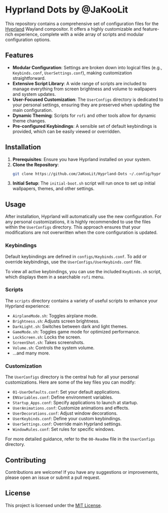 # Hyprland Dots by @JaKooLit

This repository contains a comprehensive set of configuration files for the [Hyprland](https://hyprland.org/) Wayland compositor. It offers a highly customizable and feature-rich experience, complete with a wide array of scripts and modular configuration options.

## Features

*   **Modular Configuration**: Settings are broken down into logical files (e.g., `Keybinds.conf`, `UserSettings.conf`), making customization straightforward.
*   **Extensive Script Library**: A wide range of scripts are included to manage everything from screen brightness and volume to wallpapers and system updates.
*   **User-Focused Customization**: The `UserConfigs` directory is dedicated to your personal settings, ensuring they are preserved when updating the main configuration.
*   **Dynamic Theming**: Scripts for `rofi` and other tools allow for dynamic theme changes.
*   **Pre-configured Keybindings**: A sensible set of default keybindings is provided, which can be easily viewed or overridden.

## Installation

1.  **Prerequisites**: Ensure you have Hyprland installed on your system.
2.  **Clone the Repository**:
    ```bash
    git clone https://github.com/JaKooLit/Hyprland-Dots ~/.config/hypr
    ```
3.  **Initial Setup**: The `initial-boot.sh` script will run once to set up initial wallpapers, themes, and other settings.

## Usage

After installation, Hyprland will automatically use the new configuration. For any personal customizations, it is highly recommended to use the files within the `UserConfigs` directory. This approach ensures that your modifications are not overwritten when the core configuration is updated.

### Keybindings

Default keybindings are defined in `configs/Keybinds.conf`. To add or override keybindings, use the `UserConfigs/UserKeybinds.conf` file.

To view all active keybindings, you can use the included `KeyBinds.sh` script, which displays them in a searchable `rofi` menu.

### Scripts

The `scripts` directory contains a variety of useful scripts to enhance your Hyprland experience:

*   `AirplaneMode.sh`: Toggles airplane mode.
*   `Brightness.sh`: Adjusts screen brightness.
*   `DarkLight.sh`: Switches between dark and light themes.
*   `GameMode.sh`: Toggles game mode for optimized performance.
*   `LockScreen.sh`: Locks the screen.
*   `ScreenShot.sh`: Takes screenshots.
*   `Volume.sh`: Controls the system volume.
*   ...and many more.

### Customization

The `UserConfigs` directory is the central hub for all your personal customizations. Here are some of the key files you can modify:

*   `01-UserDefaults.conf`: Set your default applications.
*   `ENVariables.conf`: Define environment variables.
*   `Startup_Apps.conf`: Specify applications to launch at startup.
*   `UserAnimations.conf`: Customize animations and effects.
*   `UserDecorations.conf`: Adjust window decorations.
*   `UserKeybinds.conf`: Define your custom keybindings.
*   `UserSettings.conf`: Override main Hyprland settings.
*   `WindowRules.conf`: Set rules for specific windows.

For more detailed guidance, refer to the `00-Readme` file in the `UserConfigs` directory.

## Contributing

Contributions are welcome! If you have any suggestions or improvements, please open an issue or submit a pull request.

## License

This project is licensed under the [MIT License](LICENSE).